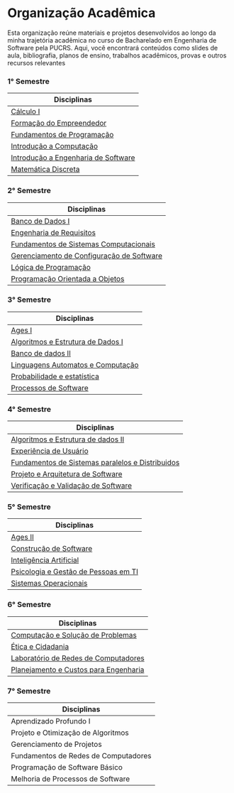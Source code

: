 # Organização Acadêmica

Esta organização reúne materiais e projetos desenvolvidos ao longo da minha trajetória acadêmica no curso de Bacharelado em Engenharia de Software pela PUCRS.
Aqui, você encontrará conteúdos como slides de aula, bibliografia, planos de ensino, trabalhos acadêmicos, provas e outros recursos relevantes

### 1° Semestre  

| **Disciplinas**                                  |
|-------------------------------------------------|
| [Cálculo I](https://github.com/Augusto-Baldino-Pucrs/Calculo_I)                                       |
| [Formação do Empreendedor](https://github.com/Augusto-Baldino-Pucrs/Formacao_do_Empreendedor)                        |
| [Fundamentos de Programação](https://github.com/Augusto-Baldino-Pucrs/Fundamentos_de_Programacao)                      |
| [Introdução a Computação](https://github.com/Augusto-Baldino-Pucrs/Introducao_a_Computacao)                    |
| [Introdução a Engenharia de Software](https://github.com/Augusto-Baldino-Pucrs/Introducao_a_Engenharia_de_Software)             |
| [Matemática Discreta](https://github.com/Augusto-Baldino-Pucrs/Matematica_Discreta)                             |

### 2° Semestre  

| **Disciplinas**                                  |
|-------------------------------------------------|
| [Banco de Dados I](https://github.com/Augusto-Baldino-Pucrs/Banco_de_Dados_I)                               |
| [Engenharia de Requisitos](https://github.com/Augusto-Baldino-Pucrs/Engenharia_de_Requisitos)                        |
| [Fundamentos de Sistemas Computacionais](https://github.com/Augusto-Baldino-Pucrs/Fundamentos_de_Sistemas_Computacionais)          |
| [Gerenciamento de Configuração de Software](https://github.com/Augusto-Baldino-Pucrs/Gerenciamento_de_Configuracao_de_Software)       |
| [Lógica de Programação](https://github.com/Augusto-Baldino-Pucrs/Logica_de_Programacao)                           |
| [Programação Orientada a Objetos](https://github.com/Augusto-Baldino-Pucrs/Programacao_Orientada_a_Objetos)                 |

### 3° Semestre  

| **Disciplinas**                                  |
|-------------------------------------------------|
| [Ages I](https://github.com/Augusto-Baldino-Pucrs/Ages_I)                                          |
| [Algoritmos e Estrutura de Dados I](https://github.com/Augusto-Baldino-Pucrs/Algoritmos_e_Estrutura_de_Dados_I)               |
| [Banco de dados II](https://github.com/Augusto-Baldino-Pucrs/Banco_de_Dados_II)                               |
| [Linguagens Automatos e Computação](https://github.com/Augusto-Baldino-Pucrs/Linguagens_Automatos_e_Computacao)               |
| [Probabilidade e estatística](https://github.com/Augusto-Baldino-Pucrs/Probabilidade_e_Estatistica)                     |
| [Processos de Software](https://github.com/Augusto-Baldino-Pucrs/Processos_de_Software)                           |

### 4° Semestre  

| **Disciplinas**                                  |
|-------------------------------------------------|
| [Algoritmos e Estrutura de dados II](https://github.com/Augusto-Baldino-Pucrs/Algoritmos_e_Estrutura_de_Dados_II)              |
| [Experiência de Usuário](https://github.com/Augusto-Baldino-Pucrs/Experiencia_de_Usuario)                          |
| [Fundamentos de Sistemas paralelos e Distribuidos](https://github.com/Augusto-Baldino-Pucrs/Fundamentos_de_Sistemas_Paralelos_e_Distribuidos)|
| [Projeto e Arquitetura de Software](https://github.com/Augusto-Baldino-Pucrs/Projeto_e_Arquitetura_de_Software)               |
| [Verificação e Validação de Software](https://github.com/Augusto-Baldino-Pucrs/Verificacao_e_Validacao_de_Software)             |

### 5° Semestre  

| **Disciplinas**                                  |
|-------------------------------------------------|
| [Ages II](https://github.com/Augusto-Baldino-Pucrs/Ages_II)                                         |
| [Construção de Software](https://github.com/Augusto-Baldino-Pucrs/Construcao_de_Software)                          |
| [Inteligência Artificial](https://github.com/Augusto-Baldino-Pucrs/Inteligencia_Artificial)                         |
| [Psicologia e Gestão de Pessoas em TI](https://github.com/Augusto-Baldino-Pucrs/Psicologia_e_Gestao_de_Pessoas_em_TI)            |
| [Sistemas Operacionais](https://github.com/Augusto-Baldino-Pucrs/Sistemas_Operacionais)                           |

### 6° Semestre  

| **Disciplinas**                                  |
|-------------------------------------------------|
| [Computação e Solução de Problemas](https://github.com/Augusto-Baldino-Pucrs/Computacao_e_Solucao_de_Problemas)               |
| [Ética e Cidadania](https://github.com/Augusto-Baldino-Pucrs/Etica_e_Cidadania)                               |
| [Laboratório de Redes de Computadores](https://github.com/Augusto-Baldino-Pucrs/Laboratorio_de_Redes_de_Computadores)            |
| [Planejamento e Custos para Engenharia](https://github.com/Augusto-Baldino-Pucrs/Planejamento_e_Custos_para_Engenharia)           |

### 7° Semestre  

| **Disciplinas**                                  |
|-------------------------------------------------|
| Aprendizado Profundo I                          |
| Projeto e Otimização de Algoritmos              |
| Gerenciamento de Projetos                       |
| Fundamentos de Redes de Computadores            |
| Programação de Software Básico                  |
| Melhoria de Processos de Software               |


